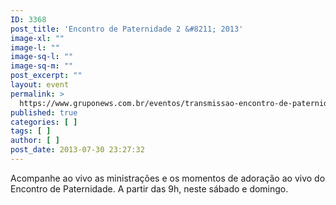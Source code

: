 ```yaml
---
ID: 3368
post_title: 'Encontro de Paternidade 2 &#8211; 2013'
image-xl: ""
image-l: ""
image-sq-l: ""
image-sq-m: ""
post_excerpt: ""
layout: event
permalink: >
  https://www.gruponews.com.br/eventos/transmissao-encontro-de-paternidade-2-2013
published: true
categories: [ ]
tags: [ ]
author: [ ]
post_date: 2013-07-30 23:27:32
---
```

Acompanhe ao vivo as ministrações e os momentos de adoração ao vivo do Encontro de Paternidade. A partir das 9h, neste sábado e domingo.